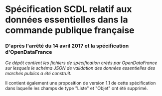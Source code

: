 # Spécification SCDL relatif aux données essentielles dans la commande publique française
### D'après l'arrêté du 14 avril 2017 et la spécification d'OpenDataFrance

*Ce dépôt contient les fichiers de spécification créés par OpenDataFrance sur lesquels le schéma JSON de validation des données essentielles des marchés publics a été construit.*

Il contient également une proposition de version 1.1 de cette spécification dans laquelle les champs de type "Liste" et "Objet" ont été supprimé.
